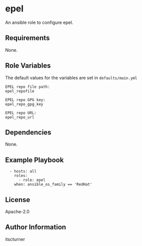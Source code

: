 epel
====

An ansible role to configure epel.

Requirements
------------

None.

Role Variables
--------------

The default values for the variables are set in `defaults/main.yml`
```
EPEL repo file path:
epel_repofile

EPEL repo GPG key:
epel_repo_gpg_key

EPEL repo URL:
epel_repo_url
```

Dependencies
------------

None.

Example Playbook
----------------
```
  - hosts: all
    roles:
      - role: epel
    when: ansible_os_family == 'RedHat'
```

License
-------

Apache-2.0

Author Information
------------------

itscturner
